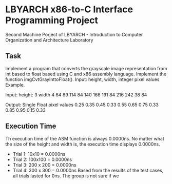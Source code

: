 # LBYARCH x86-to-C Interface Programming Project
Second Machine Porject of LBYARCH - Introduction to Computer Organization and Architecture Laboratory

## Task
Implement a program that converts the grayscale image representation from int based to float based using C and x86 assembly language. Implement the function imgCvtGrayInttoFloat().
Input: height, width, integer pixel values
Example.

Input:
height: 3
width 4
64 89 114 84
140 166 191 84
216 242 38 84

Output: Single Float pixel values
0.25 0.35 0.45 0.33
0.55 0.65 0.75 0.33
0.85 0.95 0.15 0.33

## Execution Time
Th execution time of the ASM function is always 0.0000ns. No matter what the size of the height and width is, the execution time displays 0.0000ns.
- Trial 1: 10x10 = 0.0000ns
- Trial 2: 100x100 = 0.0000ns
- Trial 3: 200 x 200 = 0.0000ns
- Trial 4: 300 x 300 = 0.0000ns
Based from the results of the test cases, all trials lasted for 0ns. The group is not sure if we 

